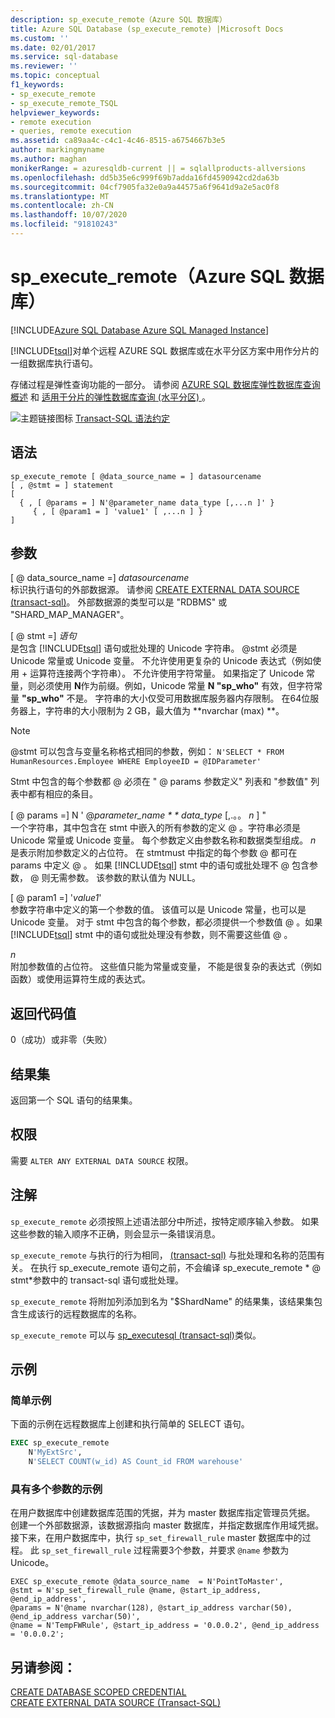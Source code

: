 ```yaml
---
description: sp_execute_remote（Azure SQL 数据库）
title: Azure SQL Database (sp_execute_remote) |Microsoft Docs
ms.custom: ''
ms.date: 02/01/2017
ms.service: sql-database
ms.reviewer: ''
ms.topic: conceptual
f1_keywords:
- sp_execute_remote
- sp_execute_remote_TSQL
helpviewer_keywords:
- remote execution
- queries, remote execution
ms.assetid: ca89aa4c-c4c1-4c46-8515-a6754667b3e5
author: markingmyname
ms.author: maghan
monikerRange: = azuresqldb-current || = sqlallproducts-allversions
ms.openlocfilehash: dd5b35e6c999f69b7adda16fd4590942cd2da63b
ms.sourcegitcommit: 04cf7905fa32e0a9a44575a6f9641d9a2e5ac0f8
ms.translationtype: MT
ms.contentlocale: zh-CN
ms.lasthandoff: 10/07/2020
ms.locfileid: "91810243"
---
```

# <a name="sp_execute_remote-azure-sql-database"></a>sp_execute_remote（Azure SQL 数据库）
[!INCLUDE[Azure SQL Database Azure SQL Managed Instance](../../includes/applies-to-version/asdb-asdbmi.md)]

  [!INCLUDE[tsql](../../includes/tsql-md.md)]对单个远程 AZURE SQL 数据库或在水平分区方案中用作分片的一组数据库执行语句。  
  
 存储过程是弹性查询功能的一部分。  请参阅 [AZURE SQL 数据库弹性数据库查询概述](/azure/azure-sql/database/elastic-query-overview) 和 [适用于分片的弹性数据库查询 (水平分区) ](/azure/azure-sql/database/elastic-query-horizontal-partitioning)。  
  
 ![主题链接图标](../../database-engine/configure-windows/media/topic-link.gif "“主题链接”图标") [Transact-SQL 语法约定](../../t-sql/language-elements/transact-sql-syntax-conventions-transact-sql.md)  
  
## <a name="syntax"></a>语法  
  
```  
sp_execute_remote [ @data_source_name = ] datasourcename  
[ , @stmt = ] statement  
[   
  { , [ @params = ] N'@parameter_name data_type [,...n ]' }   
     { , [ @param1 = ] 'value1' [ ,...n ] }  
]  
```  
  
## <a name="arguments"></a>参数  
 [ \@ data_source_name =] *datasourcename*  
 标识执行语句的外部数据源。 请参阅 [CREATE EXTERNAL DATA SOURCE &#40;transact-sql&#41;](../../t-sql/statements/create-external-data-source-transact-sql.md)。 外部数据源的类型可以是 "RDBMS" 或 "SHARD_MAP_MANAGER"。  
  
 [ \@ stmt =] *语句*  
 是包含 [!INCLUDE[tsql](../../includes/tsql-md.md)] 语句或批处理的 Unicode 字符串。 \@stmt 必须是 Unicode 常量或 Unicode 变量。 不允许使用更复杂的 Unicode 表达式（例如使用 + 运算符连接两个字符串）。 不允许使用字符常量。 如果指定了 Unicode 常量，则必须使用 **N**作为前缀。例如，Unicode 常量 **N "sp_who"** 有效，但字符常量 **"sp_who"** 不是。 字符串的大小仅受可用数据库服务器内存限制。 在64位服务器上，字符串的大小限制为 2 GB，最大值为 **nvarchar (max) **。  
  
> [!NOTE]  
>  \@stmt 可以包含与变量名称格式相同的参数，例如： `N'SELECT * FROM HumanResources.Employee WHERE EmployeeID = @IDParameter'`  
  
 Stmt 中包含的每个参数都 \@ 必须在 " \@ params 参数定义" 列表和 "参数值" 列表中都有相应的条目。  
  
 [ \@ params =] N ' \@*parameter_name * * data_type* [,.。。 *n* ] "  
 一个字符串，其中包含在 stmt 中嵌入的所有参数的定义 \@ 。字符串必须是 Unicode 常量或 Unicode 变量。 每个参数定义由参数名称和数据类型组成。 *n* 是表示附加参数定义的占位符。 在 stmtmust 中指定的每个参数 \@ 都可在 params 中定义 \@ 。 如果 [!INCLUDE[tsql](../../includes/tsql-md.md)] stmt 中的语句或批处理不 \@ 包含参数， \@ 则无需参数。 该参数的默认值为 NULL。  
  
 [ \@ param1 =] '*value1*'  
 参数字符串中定义的第一个参数的值。 该值可以是 Unicode 常量，也可以是 Unicode 变量。 对于 stmt 中包含的每个参数，都必须提供一个参数值 \@ 。如果 [!INCLUDE[tsql](../../includes/tsql-md.md)] stmt 中的语句或批处理没有参数，则不需要这些值 \@ 。  
  
 *n*  
 附加参数值的占位符。 这些值只能为常量或变量， 不能是很复杂的表达式（例如函数）或使用运算符生成的表达式。  
  
## <a name="return-code-values"></a>返回代码值  
 0（成功）或非零（失败）  
  
## <a name="result-sets"></a>结果集  
 返回第一个 SQL 语句的结果集。  
  
## <a name="permissions"></a>权限  
 需要 `ALTER ANY EXTERNAL DATA SOURCE` 权限。  
  
## <a name="remarks"></a>注解  
 `sp_execute_remote` 必须按照上述语法部分中所述，按特定顺序输入参数。 如果这些参数的输入顺序不正确，则会显示一条错误消息。  
  
 `sp_execute_remote` 与执行的行为相同， [&#40;transact-sql&#41;](../../t-sql/language-elements/execute-transact-sql.md) 与批处理和名称的范围有关。 在执行 sp_execute_remote 语句之前，不会编译 sp_execute_remote * \@ stmt*参数中的 transact-sql 语句或批处理。  
  
 `sp_execute_remote` 将附加列添加到名为 "$ShardName" 的结果集，该结果集包含生成该行的远程数据库的名称。  
  
 `sp_execute_remote` 可以与 [sp_executesql &#40;transact-sql&#41;](../../relational-databases/system-stored-procedures/sp-executesql-transact-sql.md)类似。  
  
## <a name="examples"></a>示例  
### <a name="simple-example"></a>简单示例  
 下面的示例在远程数据库上创建和执行简单的 SELECT 语句。  
  
```sql  
EXEC sp_execute_remote  
    N'MyExtSrc',  
    N'SELECT COUNT(w_id) AS Count_id FROM warehouse'   
```  
  
### <a name="example-with-multiple-parameters"></a>具有多个参数的示例  
在用户数据库中创建数据库范围的凭据，并为 master 数据库指定管理员凭据。 创建一个外部数据源，该数据源指向 master 数据库，并指定数据库作用域凭据。 接下来，在用户数据库中，执行 `sp_set_firewall_rule` master 数据库中的过程。 此 `sp_set_firewall_rule` 过程需要3个参数，并要求 `@name` 参数为 Unicode。

```
EXEC sp_execute_remote @data_source_name  = N'PointToMaster', 
@stmt = N'sp_set_firewall_rule @name, @start_ip_address, @end_ip_address', 
@params = N'@name nvarchar(128), @start_ip_address varchar(50), @end_ip_address varchar(50)',
@name = N'TempFWRule', @start_ip_address = '0.0.0.2', @end_ip_address = '0.0.0.2';
```

## <a name="see-also"></a>另请参阅：

[CREATE DATABASE SCOPED CREDENTIAL](../../t-sql/statements/create-database-scoped-credential-transact-sql.md)  
[CREATE EXTERNAL DATA SOURCE (Transact-SQL)](../../t-sql/statements/create-external-data-source-transact-sql.md)  
